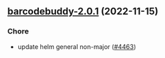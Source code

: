 

## [barcodebuddy-2.0.1](https://github.com/truecharts/charts/compare/barcodebuddy-2.0.0...barcodebuddy-2.0.1) (2022-11-15)

### Chore

- update helm general non-major ([#4463](https://github.com/truecharts/charts/issues/4463))
  
  
